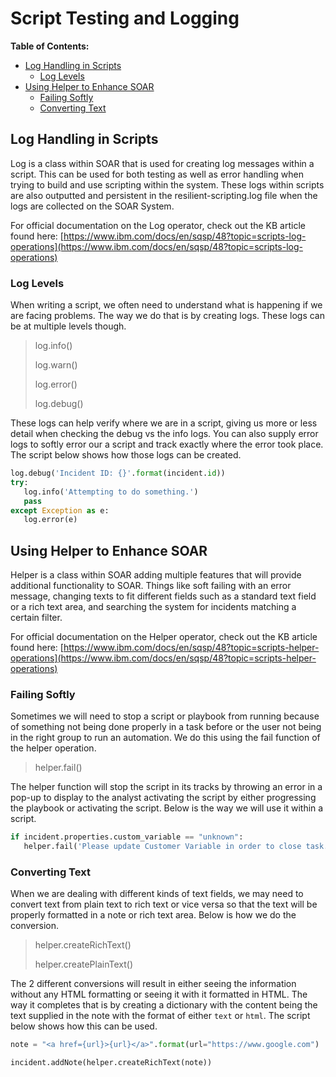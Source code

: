 # Script Testing and Logging

**Table of Contents:**

   - [Log Handling in Scripts](#log-handling-in-scripts)
      - [Log Levels](#log-levels)
   - [Using Helper to Enhance SOAR](#using-helper-to-enhance-soar)
      - [Failing Softly](#failing-softly)
      - [Converting Text](#converting-text)

## Log Handling in Scripts

Log is a class within SOAR that is used for creating log messages within a script. This can be used for both testing as well as error handling when trying to build and use scripting within the system. These logs within scripts are also outputted and persistent in the resilient-scripting.log file when the logs are collected on the SOAR System.

For official documentation on the Log operator, check out the KB article found here: [https://www.ibm.com/docs/en/sqsp/48?topic=scripts-log-operations](https://www.ibm.com/docs/en/sqsp/48?topic=scripts-log-operations)

### Log Levels

When writing a script, we often need to understand what is happening if we are facing problems. The way we do that is by creating logs. These logs can be at multiple levels though. 

>log.info()
>
>log.warn()
>
>log.error()
>
>log.debug()

These logs can help verify where we are in a script, giving us more or less detail when checking the debug vs the info logs. You can also supply error logs to softly error our a script and track exactly where the error took place. The script below shows how those logs can be created.

```py
log.debug('Incident ID: {}'.format(incident.id))
try:
   log.info('Attempting to do something.')
   pass
except Exception as e:
   log.error(e)
```

## Using Helper to Enhance SOAR

Helper is a class within SOAR adding multiple features that will provide additional functionality to SOAR. Things like soft failing with an error message, changing texts to fit different fields such as a standard text field or a rich text area, and searching the system for incidents matching a certain filter.

For official documentation on the Helper operator, check out the KB article found here: [https://www.ibm.com/docs/en/sqsp/48?topic=scripts-helper-operations](https://www.ibm.com/docs/en/sqsp/48?topic=scripts-helper-operations)

### Failing Softly

Sometimes we will need to stop a script or playbook from running because of something not being done properly in a task before or the user not being in the right group to run an automation. We do this using the fail function of the helper operation.

>helper.fail()

The helper function will stop the script in its tracks by throwing an error in a pop-up to display to the analyst activating the script by either progressing the playbook or activating the script. Below is the way we will use it within a script.

```py
if incident.properties.custom_variable == "unknown":
   helper.fail('Please update Customer Variable in order to close task.')
```

### Converting Text

When we are dealing with different kinds of text fields, we may need to convert text from plain text to rich text or vice versa so that the text will be properly formatted in a note or rich text area. Below is how we do the conversion.

>helper.createRichText()
>
>helper.createPlainText()

The 2 different conversions will result in either seeing the information without any HTML formatting or seeing it with it formatted in HTML. The way it completes that is by creating a dictionary with the content being the text supplied in the note with the format of either `text` or `html`. The script below shows how this can be used.

```py
note = "<a href={url}>{url}</a>".format(url="https://www.google.com")

incident.addNote(helper.createRichText(note))
```
